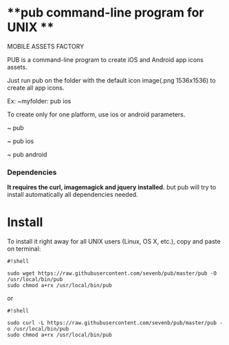 # **pub command-line program for UNIX **
MOBILE ASSETS FACTORY

PUB is a command-line program to create iOS and Android app icons assets.

Just run pub on the folder with the default icon image(.png 1536x1536) to create all app icons.

Ex: 
~myfolder: pub ios

To create only for one platform, use ios or android parameters.

~ pub

~ pub ios

~ pub android

### Dependencies ###

**It requires the curl, imagemagick and jquery installed.** but pub will try to install automatically all dependencies needed.

# Install #

To install it right away for all UNIX users (Linux, OS X, etc.), copy and paste on terminal:


```
#!shell

sudo wget https://raw.githubusercontent.com/sevenb/pub/master/pub -O /usr/local/bin/pub
sudo chmod a+rx /usr/local/bin/pub
```

or 


```
#!shell

sudo curl -L https://raw.githubusercontent.com/sevenb/pub/master/pub -o /usr/local/bin/pub
sudo chmod a+rx /usr/local/bin/pub
```
